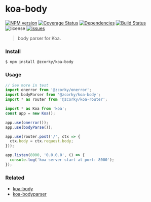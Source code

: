 # koa-body

[![NPM version](https://img.shields.io/npm/v/@zcorky/koa-body.svg?style=flat)](https://www.npmjs.com/package/@zcorky/koa-body)
[![Coverage Status](https://img.shields.io/coveralls/zcorky/koa-body.svg?style=flat)](https://coveralls.io/r/zcorky/koa-body)
[![Dependencies](https://david-dm.org/@zcorky/koa-body/status.svg)](https://david-dm.org/@zcorky/koa-body)
[![Build Status](https://travis-ci.com/zcorky/koa-body.svg?branch=master)](https://travis-ci.com/zcorky/koa-body)
![license](https://img.shields.io/github/license/zcorky/koa-body.svg)
[![issues](https://img.shields.io/github/issues/zcorky/koa-body.svg)](https://github.com/zcorky/koa-body/issues)

> body parser for Koa.

### Install

```
$ npm install @zcorky/koa-body
```

### Usage

```javascript
// See more in test
import onerror from '@zcorky/onerror';
import bodyParser from '@zcorky/koa-body';
import * as router from '@zcorky/koa-router';

import * as Koa from 'koa';
const app = new Koa();

app.use(onerror());
app.use(bodyParse());

app.use(router.post('/', ctx => {
  ctx.body = ctx.request.body;
}));

app.listen(8000, '0.0.0.0', () => {
  console.log('koa server start at port: 8000');
});
```

### Related
* [koa-body](https://github.com/dlau/koa-body)
* [koa-bodyparser](https://github.com/koajs/bodyparser)